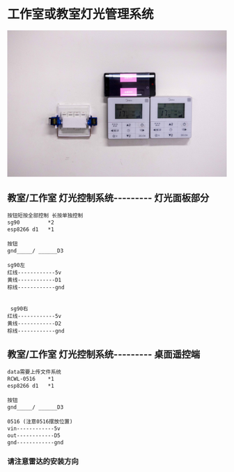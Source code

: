 
# 工作室或教室灯光管理系统
            
  ![](https://github.com/bilibilifmk/ESP8266_Studio-lighting/blob/master/fn.jpg)          
            
            
            
   ## 教室/工作室 灯光控制系统--------- 灯光面板部分
    按钮短按全部控制 长按单独控制
    sg90         *2
    esp8266 d1   *1

    按钮
    gnd_____/ ______D3

    sg90左
    红线------------5v
    黄线------------D1
    棕线------------gnd


     sg90右
    红线------------5v
    黄线------------D2 
    棕线------------gnd
    
    
 ## 教室/工作室 灯光控制系统--------- 桌面遥控端
        
    data需要上传文件系统
    RCWL-0516    *1
    esp8266 d1   *1

    按钮
    gnd_____/ ______D3

    0516 (注意0516摆放位置)
    vin------------5v
    out------------D5
    gnd------------gnd
    
    
    
   ### 请注意雷达的安装方向
   
